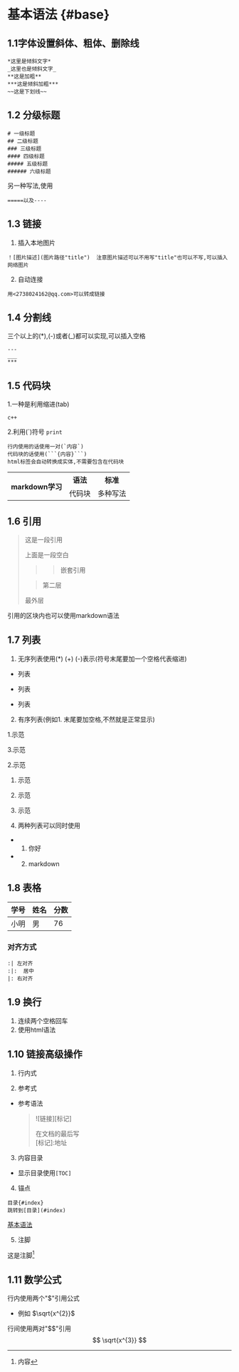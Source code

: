 # 基本语法 {#base}  
## 1.1字体设置斜体、粗体、删除线  
```
*这里是倾斜文字*  
_这里也是倾斜文字_  
**这是加粗**  
***这是倾斜加粗***  
~~这是下划线~~ 
```

## 1.2 分级标题 
```
# 一级标题
## 二级标题
### 三级标题  
#### 四级标题
##### 五级标题
###### 六级标题
```
另一种写法,使用
```
=====以及----
```   

## 1.3 链接
1. 插入本地图片
```
！[图片描述](图片路径"title")  注意图片描述可以不用写"title"也可以不写,可以插入网络图片
```
2. 自动连接 

```
用<2738024162@qq.com>可以转成链接
```


## 1.4 分割线
三个以上的(*),(-)或者(_)都可以实现,可以插入空格  
```
---
___
***
```
## 1.5 代码块
1.一种是利用缩进(tab)  

    c++
2.利用(\`)符号 `print`
```
行内使用的话使用一对(`内容`)
代码块的话使用(```{内容}```)
html标签会自动转换成实体,不需要包含在代码块
```


<table>
    <tr>
        <th rowspan="2">markdown学习</th>
        <th>语法</th>
        <th>标准</th>
    </tr>
    <tr>
        <td>代码块</td>
        <td>多种写法</td>
    </tr>
</table>

## 1.6 引用 

>这是一段引用
>
>上面是一段空白
>
>>> 嵌套引用 
>
>> 第二层 
>
> 最外层

引用的区块内也可以使用markdown语法

## 1.7 列表

1. 无序列表使用(*) (+) (-)表示(符号末尾要加一个空格代表缩进)
- 列表
+ 列表
* 列表

2. 有序列表(例如1. 末尾要加空格,不然就是正常显示)

1.示范

3.示范

2.示范

1. 示范
3. 示范
2. 示范

3. 两种列表可以同时使用

+ 1. 你好
+ 2. markdown

## 1.8 表格

学号|姓名|分数
-|-|-
小明|男|76

### 对齐方式
```
:| 左对齐
:|:  居中
|: 右对齐
```
## 1.9 换行
1. 连续两个空格回车
2. 使用html语法  

## 1.10 链接高级操作  
1. 行内式  

2. 参考式 
- 参考语法
    >![链接][标记]  
    >
    >在文档的最后写  
    >[标记]:地址

3. 内容目录
- 显示目录使用`[TOC]`  

4. 锚点
```
目录{#index}
跳转到[目录](#index)  
```
[基本语法](#base)
 
5. 注脚  

这是注脚[^注意] 

## 1.11 数学公式

行内使用两个"\$"引用公式 
 
- 例如 $\sqrt{x^{2}}$  

行间使用两对"\$\$"引用  
$$
\sqrt{x^{3}}
$$  
  
  
 










[^注意]: 内容
  










